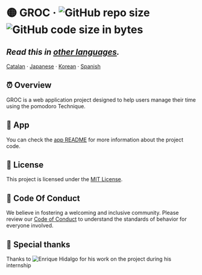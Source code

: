 # 🟡 GROC &middot; ![GitHub repo size][1] ![GitHub code size in bytes][2]

## _Read this in [other languages](translations/readme/)._

[Catalan][4] ·
[Japanese][5] ·
[Korean][6] ·
[Spanish][3]

## ⏰ Overview

GROC is a web application project designed to help users manage their time using
the pomodoro Technique.

## 🚀 App

You can check the [app README](./app/README.md) for more information about the
project code.

## 📃 License

This project is licensed under the [MIT License](./LICENSE).

## 🤝 Code Of Conduct

We believe in fostering a welcoming and inclusive community. Please review our
[Code of Conduct](./CODE_OF_CONDUCT.md) to understand the standards of behavior
for everyone involved.

## 🙏 Special thanks

Thanks to ![Enrique Hidalgo][7] for his work on the project during his
internship

[1]: https://img.shields.io/github/repo-size/sergih28/groc?style=for-the-badge&logo=github&label=Repo&labelColor=333&color=6cc644
[2]: https://img.shields.io/github/languages/code-size/sergih28/groc?style=for-the-badge&logo=visualstudiocode&label=Code&labelColor=0078d7&color=gray
[3]: translations/readme/README.es.md
[4]: translations/readme/README.cat.md
[5]: translations/readme/README.jp.md
[6]: translations/readme/README.kr.md
[7]: https://github.com/ehdlg

